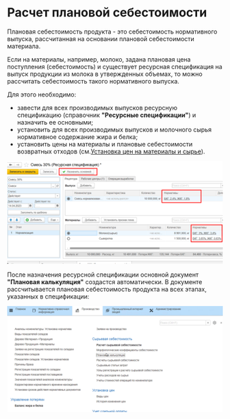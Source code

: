 # Расчет плановой себестоимости

Плановая себестоимость продукта - это себестоимость нормативного выпуска, рассчитанная на основании плановой себестоимости материала. 

Если на материалы, например, молоко, задана плановая цена поступления (себестоимость) и существует ресурсная спецификация на выпуск продукции из молока в утвержденных объемах, то можно рассчитать себестоимость такого нормативного выпуска. 

Для этого необходимо:

- завести для всех производимых выпусков ресурсную спецификацию (справочник **"Ресурсные спецификации"**) и назначить ее основными;
- установить для всех производимых выпусков и молочного сырья нормативное содержание жира и белка;
- установить цены на материалы и плановые себестоимости возвратных отходов (см.[Установка цен на материалы и сырье](../SettingCostOfMaterials/SettingCostOfMaterials.md)).

![](CalculationPlannedCost.assets/1.png)

После назначения ресурсной спецификации основной документ **"Плановая калькуляция"** создастся автоматически. В документе рассчитывается плановая себестоимость продукта на всех этапах, указанных в спецификации:  

![](CalculationPlannedCost.assets/1.gif)